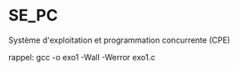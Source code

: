 # SE_PC
Système d'exploitation et programmation concurrente (CPE)


rappel: gcc -o exo1 -Wall -Werror exo1.c